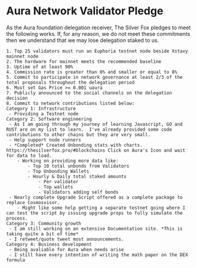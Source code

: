 # Aura Network Validator Pledge

As the Aura foundation delegation receiver, The Silver Fox pledges to meet the following works. If, for any reason, we do not meet these commitments then we understand that we may lose delegation staked to us.

    1. Top 25 validators must run an Euphoria testnet node beside Xstaxy mainnet node
    2. The hardware for mainnet meets the recommended baseline    
    3. Uptime of at least 90%
    4. Commission rate is greater than 0% and smaller or equal to 8%
    5. Commit to participate in network governance at least 2/3 of the total proposals throughout the delegation period
    6. Must set Gas Price >= 0.001 uaura
    7. Publicly announced to the social channels on the delegation decision
    8. Commit to network contributions listed below: 
    Category 1: Infrastructure
     - Providing a Testnet node
    Category 2: Software engineering
     - As I am going through my journey of learning Javascript, GO and RUST are on my list to learn.  I've already provided some code contributions to other chains but they are very small.
	 - Help support node runners
	 - *Completed* Created Unbonding stats with charts.  https://thesilverfox.pro/#blockchains Click on Aura's Icon and wait for data to load.
		- Working on providing more data like:
			- Top 10 total unbonds from Validators
			- Top Unbonding Wallets
			- Hourly & Daily total staked amounts
				- Per validator
				- Top wallets
				- Validators adding self bonds
	 - Nearly complete Upgrade Script offered as a complete package to replace Cosmosvisor.
		- Might like some help getting a separate testnet going where I can test the script by issuing upgrade props to fully simulate the process.
    Category 3: Community growth
     - I am still working on an extensive Documentation site. *This is taking quite a bit of time*
	 - I retweet/quote tweet most announcements.
    Category 4: Business development
     - Being avaliable for Aura when needs arise
	 - I still have every intention of writing the math paper on the DEX formula 